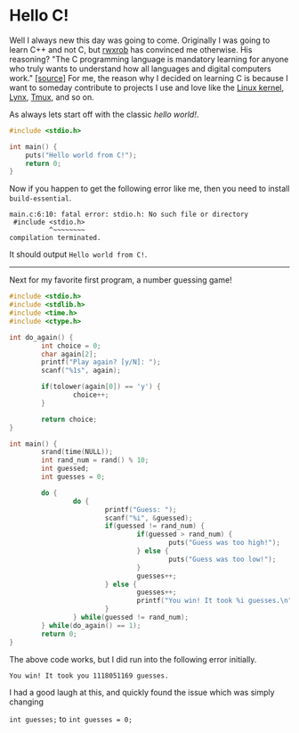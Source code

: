 # Hello C!

Well I always new this day was going to come. Originally I was going to learn
C++ and not C, but [rwxrob](https://gitlab.com/rwxrob) has convinced me
otherwise. His reasoning? "The C programming language is mandatory learning for
anyone who truly wants to understand how all languages and digital computers
work." [[source]](https://gitlab.com/rwx.gg/README/-/tree/master/lang/c) For
me, the reason why I decided on learning C is because I want to someday
contribute to projects I use and love like the 
[Linux kernel](https://github.com/torvalds/linux),
[Lynx](https://lynx.invisible-island.net),
[Tmux](https://github.com/tmux/tmux), and so on.

As always lets start off with the classic *hello world!*. 

```C
#include <stdio.h>

int main() {
	puts("Hello world from C!");
	return 0;
}
```

Now if you happen to get the following error like me, then you need to install `build-essential`.

```
main.c:6:10: fatal error: stdio.h: No such file or directory
 #include <stdio.h>
          ^~~~~~~~~
compilation terminated.
```

It should output `Hello world from C!`.

---

Next for my favorite first program, a number guessing game!

```C
#include <stdio.h>
#include <stdlib.h>
#include <time.h>
#include <ctype.h>

int do_again() {
        int choice = 0;
        char again[2];
        printf("Play again? [y/N]: ");
        scanf("%1s", again);

        if(tolower(again[0]) == 'y') {
                choice++;
        }

        return choice;
}

int main() {
        srand(time(NULL));
        int rand_num = rand() % 10;
        int guessed;
        int guesses = 0;

        do {
                do {
                        printf("Guess: ");
                        scanf("%i", &guessed);
                        if(guessed != rand_num) {
                                if(guessed > rand_num) {
                                        puts("Guess was too high!");
                                } else {
                                        puts("Guess was too low!");
                                }
                                guesses++;
                        } else {
                                guesses++;
                                printf("You win! It took %i guesses.\n", guesses);
                        }
                } while(guessed != rand_num);
        } while(do_again() == 1);
        return 0;
}
```

The above code works, but I did run into the following error initially.

`You win! It took you 1118051169 guesses.`

I had a good laugh at this, and quickly found the issue which was simply changing 

`int guesses;` to `int guesses = 0;`
